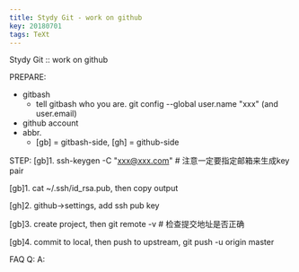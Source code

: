 ```yaml
---
title: Stydy Git - work on github
key: 20180701
tags: TeXt
---
```


Stydy Git :: work on github

PREPARE: 
+ gitbash 
  - tell gitbash who you are. git config --global user.name "xxx" (and user.email)
+ github account
+ abbr.
  - [gb] = gitbash-side, [gh] = github-side

STEP:
[gb]1. ssh-keygen -C "xxx@xxx.com"   # 注意一定要指定邮箱来生成key pair

[gb]1. cat ~/.ssh/id_rsa.pub, then copy output

[gh]2. github->settings, add ssh pub key

[gb]3. create project, then git remote -v   # 检查提交地址是否正确

[gb]4. commit to local, then push to upstream, git push -u origin master

FAQ
Q: 
A:

